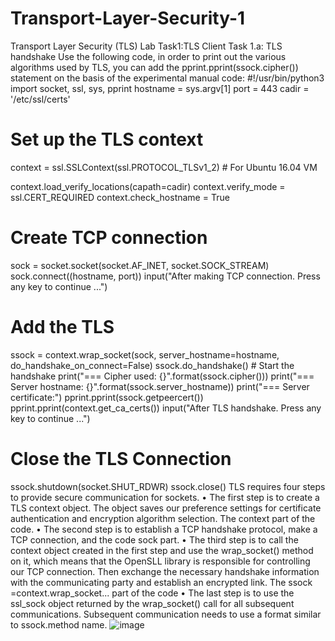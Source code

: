 # Transport-Layer-Security-1
Transport Layer Security (TLS) Lab
Task1:TLS Client
Task 1.a: TLS handshake
Use the following code, in order to print out the various algorithms used by TLS, you can add the pprint.pprint(ssock.cipher()) statement on the basis of the experimental manual code:
#!/usr/bin/python3
import socket, ssl, sys, pprint
hostname = sys.argv[1]
port = 443
cadir = '/etc/ssl/certs'
# Set up the TLS context 
context = ssl.SSLContext(ssl.PROTOCOL_TLSv1_2)      # For Ubuntu 16.04 VM

context.load_verify_locations(capath=cadir)
context.verify_mode = ssl.CERT_REQUIRED
context.check_hostname = True

# Create TCP connection 
sock = socket.socket(socket.AF_INET, socket.SOCK_STREAM)
sock.connect((hostname, port))
input("After making TCP connection. Press any key to continue ...")

# Add the TLS
ssock = context.wrap_socket(sock, server_hostname=hostname, 
								do_handshake_on_connect=False)
ssock.do_handshake()   # Start the handshake
print("=== Cipher used: {}".format(ssock.cipher()))
print("=== Server hostname: {}".format(ssock.server_hostname))
print("=== Server certificate:")
pprint.pprint(ssock.getpeercert())
pprint.pprint(context.get_ca_certs())
input("After TLS handshake. Press any key to continue ...")

# Close the TLS Connection
ssock.shutdown(socket.SHUT_RDWR)
ssock.close()
TLS requires four steps to provide secure communication for sockets.
•	The first step is to create a TLS context object. The object saves our preference settings for certificate authentication and encryption algorithm selection. The context part of the code.
•	The second step is to establish a TCP handshake protocol, make a TCP connection, and the code sock part.
•	The third step is to call the context object created in the first step and use the wrap_socket() method on it, which means that the OpenSLL library is responsible for controlling our TCP connection. Then exchange the necessary handshake information with the communicating party and establish an encrypted link. The ssock =context.wrap_socket... part of the code
•	The last step is to use the ssl_sock object returned by the wrap_socket() call for all subsequent communications. Subsequent communication needs to use a format similar to ssock.method name.
![image](https://user-images.githubusercontent.com/93581168/147959198-30fc7496-1be6-4324-a699-65bdc82f3550.png)

